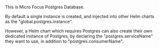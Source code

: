 This is Micro Focus Postgres Database.

By default a single instance is created, and injected into other Helm charts as
the "global.postgres.instance".

However, a Helm chart which requires Postgres can also create their own dedicated
instance of Postgres, by declaring the "postgres.serviceName" they want to use,
in addition to "postgres.consumerName". 

